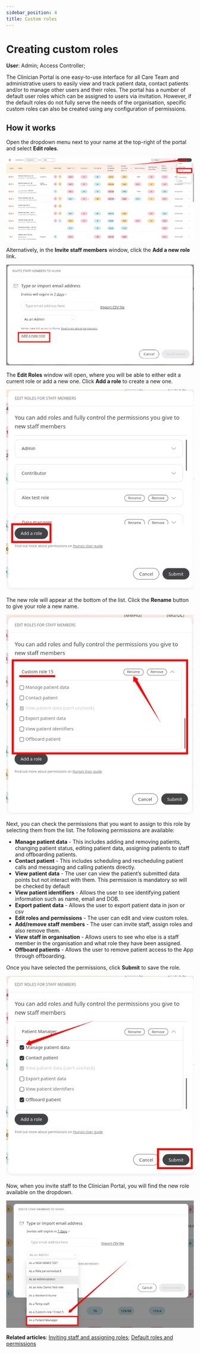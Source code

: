 ```yaml
---
sidebar_position: 4
title: Custom roles
---
```

# Creating custom roles
**User**: Admin; Access Controller; 

The Clinician Portal is one easy-to-use interface for all Care Team and administrative users to easily view and track patient data, contact patients and/or to manage other users and their roles. The portal has a number of default user roles which can be assigned to users via invitation. However, if the default roles do not fully serve the needs of the organisation, specific custom roles can also be created using any configuration of permissions.
## How it works
Open the dropdown menu next to your name at the top-right of the portal and select **Edit roles**.

![Edit roles](./assets/CustomRoles01.png)

Alternatively, in the **Invite staff members** window, click the **Add a new role** link.

![Add new role](./assets/CustomRoles02.png)

The **Edit Roles** window will open, where you will be able to either edit a current role or add a new one. Click **Add a role** to create a new one.

![Add a role](./assets/CustomRoles03.png)

The new role will appear at the bottom of the list. Click the **Rename** button to give your role a new name.

![Rename](./assets/CustomRoles04.png)

Next, you can check the permissions that you want to assign to this role by selecting them from the list. The following permissions are available: 
- **Manage patient data** - This includes adding and removing patients, changing patient status, editing patient data, assigning patients to staff and offboarding patients.
- **Contact patient** - This includes scheduling and rescheduling patient calls and messaging and calling patients directly.
- **View patient data** - The user can view the patient’s submitted data points but not interact with them. This permission is mandatory so will be checked by default
- **View patient identifiers** - Allows the user to see identifying patient information such as name, email and DOB.
- **Export patient data** - Allows the user to export patient data in json or csv
- **Edit roles and permissions** - The user can edit and view custom roles.
- **Add/remove staff members** - The user can invite staff, assign roles and also remove them.
- **View staff in organisation** - Allows users to see who else is a staff member in the organisation and what role they have been assigned.
- **Offboard patients** - Allows the user to remove patient access to the App through offboarding.

Once you have selected the permissions, click **Submit** to save the role.

![Select permissions](./assets/CustomRoles05.png)

Now, when you invite staff to the Clinician Portal, you will find the new role available on the dropdown.

![Select new role](./assets/CustomRoles06.png)

**Related articles**: [Inviting staff and assigning roles](https://github.com/huma-engineering/huma-docs/blob/e6474f6da4a97f0f11773b46b4480c2843759fe9/data-collection/Clinician%20Portal/Roles%20and%20Permissions/Inviting%20staff%20and%20assigning%20roles.md); [Default roles and permissions](https://github.com/huma-engineering/huma-docs/blob/e6474f6da4a97f0f11773b46b4480c2843759fe9/data-collection/Clinician%20Portal/Roles%20and%20Permissions/Default%20roles%20and%20permissions.md)

